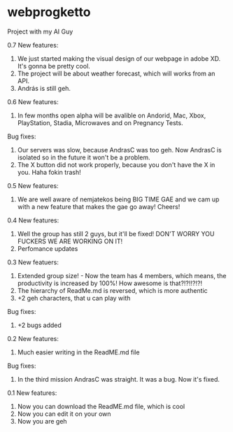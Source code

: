 # webprogketto
Project with my AI Guy

0.7
  New features:
  1. We just started making the visual design of our webpage in adobe XD. It's gonna be pretty cool.
  2. The project will be about weather forecast, which will works from an API.
  3. András is still geh.

0.6
  New features:
  1. In few months open alpha will be avalible on Andorid, Mac, Xbox, PlayStation, Stadia, Microwaves and on Pregnancy Tests.
  
  Bug fixes:
  1. Our servers was slow, because AndrasC was too geh. Now AndrasC is isolated so in the future it won't be a problem.
  2. The X button did not work properly, because you don't have the X in you. Haha fokin trash!

0.5
  New features:
  1. We are well aware of nemjatekos being BIG TIME GAE and we cam up with a new feature that makes the gae go away! Cheers!

0.4
  New features:
  1. Well the group has still 2 guys, but it'll be fixed! DON'T WORRY YOU FUCKERS WE ARE WORKING ON IT!
  2. Perfomance updates


0.3
  New featuers:
  1. Extended group size! - Now the team has 4 members, which means, the productivity is increased by 100%! How awesome is that?!?!!?!?!
  2. The hierarchy of ReadMe.md is reversed, which is more authentic
  3. +2 geh characters, that u can play with
  
  Bug fixes:
  1. +2 bugs added


0.2
  New features:
  1. Much easier writing in the ReadME.md file

  Bug fixes:
  1. In the third mission AndrasC was straight. It was a bug. Now it's fixed.


0.1
  New features:
  1. Now you can download the ReadME.md file, which is cool
  2. Now you can edit it on your own
  3. Now you are geh

